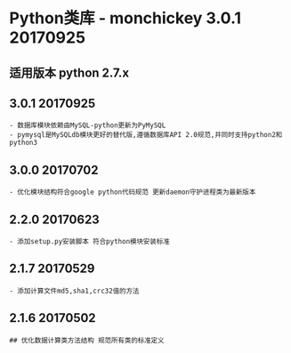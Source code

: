 # Python类库 - monchickey 3.0.1 20170925
## 适用版本 python 2.7.x

## 3.0.1 20170925
    - 数据库模块依赖由MySQL-python更新为PyMySQL
    - pymysql是MySQLdb模块更好的替代版,遵循数据库API 2.0规范,并同时支持python2和python3

## 3.0.0 20170702
    - 优化模块结构符合google python代码规范 更新daemon守护进程类为最新版本

## 2.2.0 20170623
    - 添加setup.py安装脚本 符合python模块安装标准

## 2.1.7 20170529
    - 添加计算文件md5,sha1,crc32值的方法

## 2.1.6 20170502
    ## 优化数据计算类方法结构 规范所有类的标准定义
